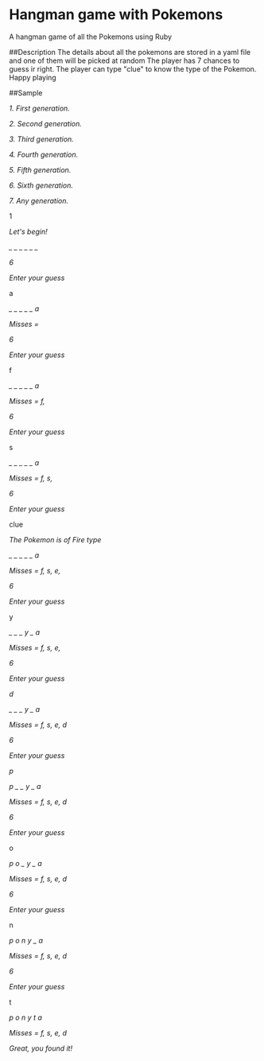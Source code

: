 # Hangman game with Pokemons
A hangman game of all the Pokemons using Ruby

##Description
The details about all the pokemons are stored in a yaml file and one of them will be picked at random
The player has 7 chances to guess ir right. The player can type "clue" to know the type of the Pokemon. Happy playing

##Sample
          
*1. First generation.*

*2. Second generation.*

*3. Third generation.*

*4. Fourth generation.*

*5. Fifth generation.*

*6. Sixth generation.*

*7. Any generation.*

1

 *Let's begin!*
 
*_ _ _ _ _ _*

*6*

*Enter your guess*

a

*_ _ _ _ _ a*

*Misses =* 

*6*

*Enter your guess*

f

*_ _ _ _ _ a*

*Misses = f,*

*6*

*Enter your guess*

s

*_ _ _ _ _ a*

*Misses = f, s,* 

*6*

*Enter your guess*

clue

*The Pokemon is of Fire type*

*_ _ _ _ _ a*

*Misses = f, s, e,* 

*6*

*Enter your guess*

y

*_ _ _ y _ a*

*Misses = f, s, e,*

*6*

*Enter your guess*

*d*

*_ _ _ y _ a*

*Misses = f, s, e, d*

*6*

*Enter your guess*

*p*

*p _ _ y _ a*

*Misses = f, s, e, d*

*6*

*Enter your guess* 

o

*p o _ y _ a*

*Misses = f, s, e, d*

*6*

*Enter your guess*

n

*p o n y _ a*

*Misses = f, s, e, d*

*6*

*Enter your guess*

t

*p o n y t a*

*Misses = f, s, e, d*

*Great, you found it!*
